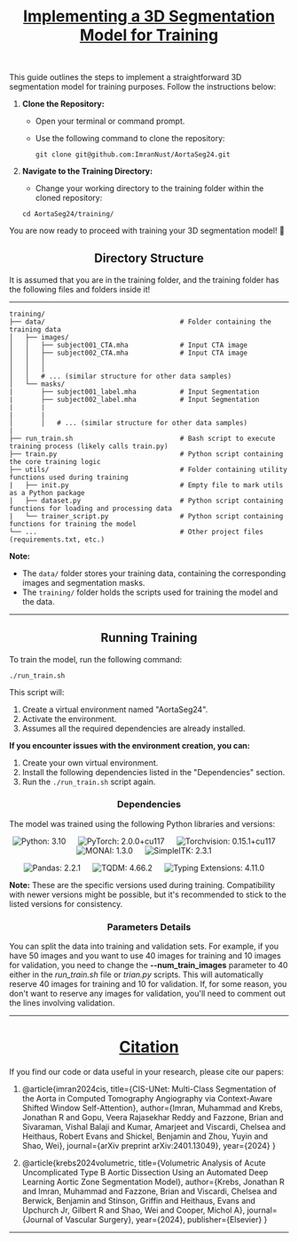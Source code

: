 <div align="center"><h1><center><u>Implementing a 3D Segmentation Model for Training</u></center></h1></div> <br>

This guide outlines the steps to implement a straightforward 3D segmentation model for training purposes. Follow the instructions below:

1. **Clone the Repository:**
   
   - Open your terminal or command prompt.
     
   - Use the following command to clone the repository:
     
     ```
     git clone git@github.com:ImranNust/AortaSeg24.git
     ```

3. **Navigate to the Training Directory:**

   - Change your working directory to the training folder within the cloned repository:
     
    ```
    cd AortaSeg24/training/
    ```

You are now ready to proceed with training your 3D segmentation model! 🚀


<h2><center>Directory Structure</center></h2>

It is assumed that you are in the training folder, and the training folder has the following files and folders inside it!

---
```
training/
├── data/                                  # Folder containing the training data
│   ├── images/
│   │   ├── subject001_CTA.mha             # Input CTA image
│   │   ├── subject002_CTA.mha             # Input CTA image
│   │   │  
│   │   │     
│   │   # ... (similar structure for other data samples)
│   └── masks/
|       ├── subject001_label.mha           # Input Segmentation
|       ├── subject002_label.mha           # Input Segmentation
|       |
|       |
│       │   # ... (similar structure for other data samples)
|
├── run_train.sh                           # Bash script to execute training process (likely calls train.py)
├── train.py                               # Python script containing the core training logic
├── utils/                                 # Folder containing utility functions used during training
|   ├── init.py                            # Empty file to mark utils as a Python package
|   ├── dataset.py                         # Python script containing functions for loading and processing data
|   └── trainer_script.py                  # Python script containing functions for training the model
└── ...                                    # Other project files (requirements.txt, etc.)
```
**Note:**
- The `data/` folder stores your training data, containing the corresponding images and segmentation masks.
- The `training/` folder holds the scripts used for training the model and the data.

---

<h2><center>Running Training</center></h2>
To train the model, run the following command:

```
./run_train.sh
```

This script will:

1. Create a virtual environment named "AortaSeg24".
2. Activate the environment.
3. Assumes all the required dependencies are already installed.
   
**If you encounter issues with the environment creation, you can:**

1. Create your own virtual environment.
2. Install the following dependencies listed in the "Dependencies" section.
3. Run the `./run_train.sh` script again.

<h3><center>Dependencies</center></h3>

The model was trained using the following Python libraries and versions:

<div align=center>
   
![Python: 3.10](https://img.shields.io/badge/3.10-Green?style=flat&logo=python&label=Python&labelColor=red&color=green) &emsp;
![PyTorch: 2.0.0+cu117](https://img.shields.io/badge/2.0.0%2Bcu117-violet?style=plastic&logo=pytorch&label=pytorch&labelColor=blue&color=green) &emsp; 
![Torchvision: 0.15.1+cu117](https://img.shields.io/badge/0.15.1%2Bcu117-violet?style=plastic&logo=pytorch&label=Torchvision&labelColor=blue&color=%23EE4C2C) &emsp; 
![MONAI: 1.3.0](https://img.shields.io/badge/1.3.0-violet?style=plastic&logo=monzo&label=monai&labelColor=blue&color=%23EE4C2C) &emsp; 
![SimpleITK: 2.3.1](https://img.shields.io/badge/2.3.1-violet?style=plastic&logo=Sanity&label=SimpleITK&labelColor=blue&color=%23EE4C2C) &emsp; 

![Pandas: 2.2.1](https://img.shields.io/badge/2.2.1-violet?style=plastic&logo=pandas&label=Pandas&labelColor=blue&color=%23EE4C2C) &emsp; 
![TQDM: 4.66.2](https://img.shields.io/badge/4.66.2-violet?style=plastic&logo=tqdm&label=TQDM&labelColor=blue&color=%23EE4C2C) &emsp; 
![Typing Extensions: 4.11.0](https://img.shields.io/badge/4.11.0-violet?style=plastic&logo=Git%20Extensions&label=Typing%20Extensions&labelColor=blue&color=%23EE4C2C) &emsp; 
</div>

**Note:** These are the specific versions used during training. Compatibility with newer versions might be possible, but it's recommended to stick to the listed versions for consistency.

<h3><center>Parameters Details</center></h3>

You can split the data into training and validation sets. For example, if you have 50 images and you want to use 40 images for training and 10 images for validation, you need to change the **--num_train_images** parameter to 40 either in the _run_train.sh_ file or _trian.py_ scripts. This will automatically reserve 40 images for training and 10 for validation. If, for some reason, you don't want to reserve any images for validation, you'll need to comment out the lines involving validation.

---

<h1><center><u><b>Citation</b></u></center></h1>

If you find our code or data useful in your research, please cite our papers:

1. @article{imran2024cis,
  title={CIS-UNet: Multi-Class Segmentation of the Aorta in Computed Tomography Angiography via Context-Aware Shifted Window Self-Attention},
  author={Imran, Muhammad and Krebs, Jonathan R and Gopu, Veera Rajasekhar Reddy and Fazzone, Brian and Sivaraman, Vishal Balaji and Kumar, Amarjeet and Viscardi, Chelsea and Heithaus, Robert Evans and Shickel, Benjamin and Zhou, Yuyin and Shao, Wei},
  journal={arXiv preprint arXiv:2401.13049},
  year={2024}
}

2. @article{krebs2024volumetric,
  title={Volumetric Analysis of Acute Uncomplicated Type B Aortic Dissection Using an Automated Deep Learning Aortic Zone Segmentation Model},
  author={Krebs, Jonathan R and Imran, Muhammad and Fazzone, Brian and Viscardi, Chelsea and Berwick, Benjamin and Stinson, Griffin and Heithaus, Evans and Upchurch Jr, Gilbert R and Shao, Wei and Cooper, Michol A},
  journal={Journal of Vascular Surgery},
  year={2024},
  publisher={Elsevier}
}

---
